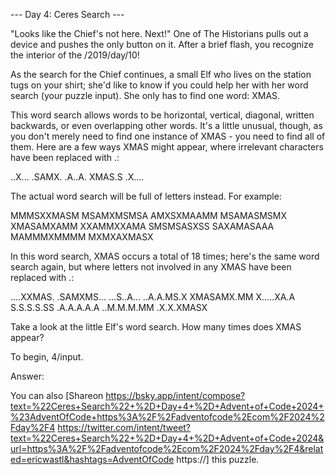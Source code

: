 --- Day 4: Ceres Search ---

"Looks like the Chief's not here. Next!" One of The Historians pulls out a device and pushes the only button on it. After a brief flash, you recognize the interior of the /2019/day/10!

 As the search for the Chief continues, a small Elf who lives on the station tugs on your shirt; she'd like to know if you could help her with her word search (your puzzle input). She only has to find one word: XMAS.

 This word search allows words to be horizontal, vertical, diagonal, written backwards, or even overlapping other words. It's a little unusual, though, as you don't merely need to find one instance of XMAS - you need to find all of them. Here are a few ways XMAS might appear, where irrelevant characters have been replaced with .:

 ..X... .SAMX. .A..A. XMAS.S .X.... 

The actual word search will be full of letters instead. For example:

 MMMSXXMASM MSAMXMSMSA AMXSXMAAMM MSAMASMSMX XMASAMXAMM XXAMMXXAMA SMSMSASXSS SAXAMASAAA MAMMMXMMMM MXMXAXMASX 

In this word search, XMAS occurs a total of 18 times; here's the same word search again, but where letters not involved in any XMAS have been replaced with .:

 ....XXMAS. .SAMXMS... ...S..A... ..A.A.MS.X XMASAMX.MM X.....XA.A S.S.S.S.SS .A.A.A.A.A ..M.M.M.MM .X.X.XMASX 

Take a look at the little Elf's word search. How many times does XMAS appear?

 To begin, 4/input.

 Answer: 

 You can also [Shareon https://bsky.app/intent/compose?text=%22Ceres+Search%22+%2D+Day+4+%2D+Advent+of+Code+2024+%23AdventOfCode+https%3A%2F%2Fadventofcode%2Ecom%2F2024%2Fday%2F4 https://twitter.com/intent/tweet?text=%22Ceres+Search%22+%2D+Day+4+%2D+Advent+of+Code+2024&url=https%3A%2F%2Fadventofcode%2Ecom%2F2024%2Fday%2F4&related=ericwastl&hashtags=AdventOfCode https://] this puzzle.

 